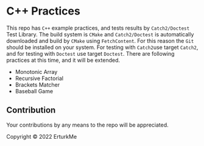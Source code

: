 # C++ Practices
This repo has `C++` example practices, and tests results by `Catch2/Doctest` Test Library. The build system is `CMake` and `Catch2/Doctest` is automatically downloaded and build by `CMake` using `FetchContent`. For this reason the `Git` should be installed on your system. For testing with `Catch2`use target `Catch2`, and for testing with `Doctest` use target `Doctest`. There are following practices at this time, and it will be extended.
* Monotonic Array
* Recursive Factorial
* Brackets Matcher
* Baseball Game
## Contribution
Your contributions by any means to the repo will be appreciated.

Copyright © 2022 ErturkMe